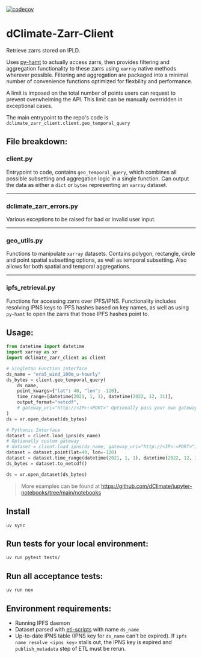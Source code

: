 [![codecov](https://codecov.io/gh/dClimate/dClimate-Zarr-Client/graph/badge.svg?token=AovaMO6DX5)](https://codecov.io/gh/dClimate/dClimate-Zarr-Client)
# dClimate-Zarr-Client
Retrieve zarrs stored on IPLD.

Uses [py-hamt](https://github.com/dClimate/py-hamt) to actually access zarrs, then provides
filtering and aggregation functionality to these zarrs using `xarray` native methods wherever possible.
Filtering and aggregation are packaged into a minimal number of convenience functions optimized for flexbility
and performance.

A limit is imposed on the total number of points users can request to prevent overwhelming the API. This limit
can be manually overridden in exceptional cases.

The main entrypoint to the repo's code is `dclimate_zarr_client.client.geo_temporal_query`


## File breakdown:

### client.py

Entrypoint to code, contains `geo_temporal_query`, which combines all possible subsetting
and aggregation logic in a single function. Can output the data as either a `dict`
or `bytes` representing an `xarray` dataset.

---

### dclimate_zarr_errors.py

Various exceptions to be raised for bad or invalid user input.

---

### geo_utils.py

Functions to manipulate `xarray` datasets. Contains polygon, rectangle, circle and point spatial
subsetting options, as well as temporal subsetting. Also allows for both spatial and temporal
aggregations.

---

### ipfs_retrieval.py

Functions for accessing zarrs over IPFS/IPNS. Functionality includes resolving IPNS keys to IPFS hashes
based on key names, as well as using `py-hamt` to open the zarrs that those IPFS hashes point to.


##  Usage:

```python
from datetime import datetime
import xarray as xr
import dclimate_zarr_client as client

# Singleton Function Interface
ds_name = "era5_wind_100m_u-hourly"
ds_bytes = client.geo_temporal_query(
    ds_name,
    point_kwargs={"lat": 40, "lon": -120},
    time_range=[datetime(2021, 1, 1), datetime(2022, 12, 31)],
    output_format="netcdf",
    # gateway_uri="http://<IP>:<PORT>" Optionally pass your own gateway, defaults of py-hamt defaults to "http://127.0.0.1:8080"
)
ds = xr.open_dataset(ds_bytes)

# Pythonic Interface
dataset = client.load_ipns(ds_name)
# Optionally custom gateway
# dataset = client.load_ipns(ds_name, gateway_uri="http://<IP>:<PORT>")
dataset = dataset.point(lat=40, lon=-120)
dataset = dataset.time_range(datetime(2021, 1, 1), datetime(2022, 12, 31))
ds_bytes = dataset.to_netcdf()

ds = xr.open_dataset(ds_bytes)
```

> More examples can be found at https://github.com/dClimate/jupyter-notebooks/tree/main/notebooks

## Install

```shell
uv sync
```

## Run tests for your local environment:
```shell
uv run pytest tests/
```

## Run all acceptance tests:
```shell
uv run nox
```

## Environment requirements:

- Running IPFS daemon
- Dataset parsed with [etl-scripts](https://github.com/dClimate/etl-scripts) with name `ds_name`
- Up-to-date IPNS table (IPNS key for `ds_name` can't be expired).
  If `ipfs name resolve <ipns key>` stalls out, the IPNS key is expired and `publish_metadata` step of ETL must be rerun.
